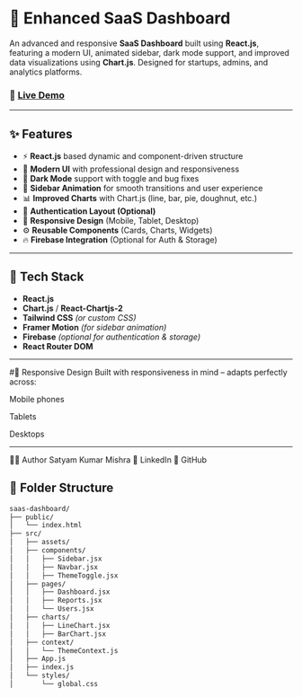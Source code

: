 # 🚀 Enhanced SaaS Dashboard

An advanced and responsive **SaaS Dashboard** built using **React.js**, featuring a modern UI, animated sidebar, dark mode support, and improved data visualizations using **Chart.js**. Designed for startups, admins, and analytics platforms.

### 🔗 [Live Demo](https://saas-dashboard-teal.vercel.app/)

---

## ✨ Features

- ⚡ **React.js** based dynamic and component-driven structure  
- 🎨 **Modern UI** with professional design and responsiveness  
- 🌙 **Dark Mode** support with toggle and bug fixes  
- 🧭 **Sidebar Animation** for smooth transitions and user experience  
- 📊 **Improved Charts** with Chart.js (line, bar, pie, doughnut, etc.)  
- 🔐 **Authentication Layout (Optional)**  
- 📱 **Responsive Design** (Mobile, Tablet, Desktop)  
- ⚙️ **Reusable Components** (Cards, Charts, Widgets)  
- 🔥 **Firebase Integration** (Optional for Auth & Storage)  

---

## 🧪 Tech Stack

- **React.js**
- **Chart.js** / **React-Chartjs-2**
- **Tailwind CSS** *(or custom CSS)*
- **Framer Motion** *(for sidebar animation)*
- **Firebase** *(optional for authentication & storage)*
- **React Router DOM**

-----

#📱 Responsive Design
Built with responsiveness in mind – adapts perfectly across:

Mobile phones

Tablets

Desktops

------

👨‍💻 Author
Satyam Kumar Mishra
📌 LinkedIn
💼 GitHub 


## 📁 Folder Structure

```bash
saas-dashboard/
├── public/
│   └── index.html
├── src/
│   ├── assets/
│   ├── components/
│   │   ├── Sidebar.jsx
│   │   ├── Navbar.jsx
│   │   ├── ThemeToggle.jsx
│   ├── pages/
│   │   ├── Dashboard.jsx
│   │   ├── Reports.jsx
│   │   └── Users.jsx
│   ├── charts/
│   │   ├── LineChart.jsx
│   │   ├── BarChart.jsx
│   ├── context/
│   │   └── ThemeContext.js
│   ├── App.js
│   ├── index.js
│   └── styles/
│       └── global.css



